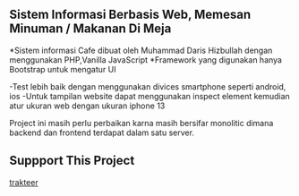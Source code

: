 ## Sistem Informasi Berbasis Web, Memesan Minuman / Makanan Di Meja

*Sistem informasi Cafe dibuat oleh Muhammad Daris Hizbullah dengan menggunakan PHP,Vanilla JavaScript
*Framework yang digunakan hanya Bootstrap untuk mengatur UI

-Test lebih baik dengan menggunakan divices smartphone seperti android, ios
-Untuk tampilan website dapat menggunakan inspect element kemudian atur ukuran web dengan ukuran iphone 13

Project ini masih perlu perbaikan karna masih bersifar monolitic dimana backend dan frontend terdapat dalam satu server.
## Suppport This Project
[trakteer](https://trakteer.id/mdarish/tip?quantity=1)
